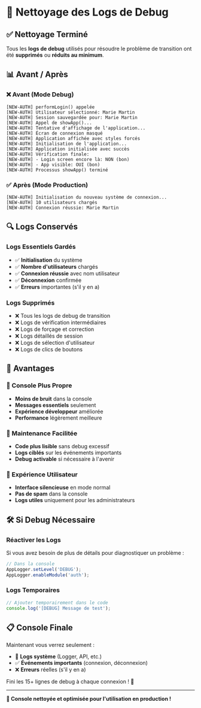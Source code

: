 # 🧹 Nettoyage des Logs de Debug

## ✅ Nettoyage Terminé

Tous les **logs de debug** utilisés pour résoudre le problème de transition ont été **supprimés** ou **réduits au minimum**.

## 📊 Avant / Après

### ❌ Avant (Mode Debug)
```
[NEW-AUTH] performLogin() appelée
[NEW-AUTH] Utilisateur sélectionné: Marie Martin
[NEW-AUTH] Session sauvegardée pour: Marie Martin
[NEW-AUTH] Appel de showApp()...
[NEW-AUTH] Tentative d'affichage de l'application...
[NEW-AUTH] Écran de connexion masqué
[NEW-AUTH] Application affichée avec styles forcés
[NEW-AUTH] Initialisation de l'application...
[NEW-AUTH] Application initialisée avec succès
[NEW-AUTH] Vérification finale:
[NEW-AUTH] - Login screen encore là: NON (bon)
[NEW-AUTH] - App visible: OUI (bon)
[NEW-AUTH] Processus showApp() terminé
```

### ✅ Après (Mode Production)
```
[NEW-AUTH] Initialisation du nouveau système de connexion...
[NEW-AUTH] 10 utilisateurs chargés
[NEW-AUTH] Connexion réussie: Marie Martin
```

## 🔍 Logs Conservés

### Logs Essentiels Gardés
- ✅ **Initialisation** du système
- ✅ **Nombre d'utilisateurs** chargés
- ✅ **Connexion réussie** avec nom utilisateur
- ✅ **Déconnexion** confirmée
- ✅ **Erreurs** importantes (s'il y en a)

### Logs Supprimés
- ❌ Tous les logs de debug de transition
- ❌ Logs de vérification intermédiaires
- ❌ Logs de forçage et correction
- ❌ Logs détaillés de session
- ❌ Logs de sélection d'utilisateur
- ❌ Logs de clics de boutons

## 🎯 Avantages

### 📱 Console Plus Propre
- **Moins de bruit** dans la console
- **Messages essentiels** seulement
- **Expérience développeur** améliorée
- **Performance** légèrement meilleure

### 🔧 Maintenance Facilitée
- **Code plus lisible** sans debug excessif
- **Logs ciblés** sur les événements importants
- **Debug activable** si nécessaire à l'avenir

### 👥 Expérience Utilisateur
- **Interface silencieuse** en mode normal
- **Pas de spam** dans la console
- **Logs utiles** uniquement pour les administrateurs

## 🛠️ Si Debug Nécessaire

### Réactiver les Logs
Si vous avez besoin de plus de détails pour diagnostiquer un problème :

```javascript
// Dans la console
AppLogger.setLevel('DEBUG');
AppLogger.enableModule('auth');
```

### Logs Temporaires
```javascript
// Ajouter temporairement dans le code
console.log('[DEBUG] Message de test');
```

## 📋 Console Finale

Maintenant vous verrez seulement :
- 🔧 **Logs système** (Logger, API, etc.)
- ✅ **Événements importants** (connexion, déconnexion)
- ❌ **Erreurs** réelles (s'il y en a)

Fini les 15+ lignes de debug à chaque connexion ! 🎉

---

**🧹 Console nettoyée et optimisée pour l'utilisation en production !**